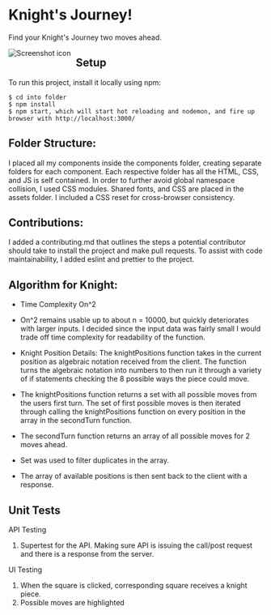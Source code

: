 # Knight's Journey!

Find your Knight's Journey two moves ahead.

<img src="https://i.ibb.co/YpwPxVw/screenshot.png"
     alt="Screenshot icon"
     style="float: left; margin-right: 10px;" />

## Setup

To run this project, install it locally using npm:

```
$ cd into folder
$ npm install
$ npm start, which will start hot reloading and nodemon, and fire up browser with http://localhost:3000/
```

## Folder Structure:

I placed all my components inside the components folder, creating separate folders for each component. Each respective folder has all the HTML, CSS, and JS is self contained.
In order to further avoid global namespace collision, I used CSS modules. Shared fonts, and CSS are placed in the assets folder. I included a CSS reset for cross-browser consistency.

## Contributions:

I added a contributing.md that outlines the steps a potential contributor should take to install the project and make pull requests.
To assist with code maintainability, I added eslint and prettier to the project.

## Algorithm for Knight:

- Time Complexity On^2
- On^2 remains usable up to about n = 10000, but quickly deteriorates with larger inputs. I decided since the input data was fairly small I would trade off time complexity for readability of the function.

- Knight Position Details:
  The knightPositions function takes in the current position as algebraic notation received from the client. The function turns the algebraic notation into numbers to then run it through a variety of if statements checking the 8 possible ways the piece could move.

- The knightPositions function returns a set with all possible moves from the users first turn. The set of first possible moves is then iterated through calling the knightPositions function on every position in the array in the secondTurn function.
- The secondTurn function returns an array of all possible moves for 2 moves ahead.
- Set was used to filter duplicates in the array.
- The array of available positions is then sent back to the client with a response.

## Unit Tests

API Testing

1. Supertest for the API. Making sure API is issuing the call/post request and there is a response from the server.

UI Testing

1. When the square is clicked, corresponding square receives a knight piece.
2. Possible moves are highlighted
